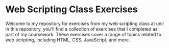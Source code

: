 # Web Scripting Class Exercises

Welcome to my repository for exercises from my web scripting class at uni! In this repository, you'll find a collection of exercises that I completed as part of my coursework. These exercises cover a range of topics related to web scripting, including HTML, CSS, JavaScript, and more.
